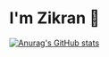 # I'm Zikran 👋

[![Anurag's GitHub stats](https://github-readme-stats.vercel.app/api?username=ZeroZennn)](https://github.com/ZeroZennn/github-readme-stats)
